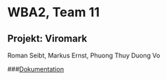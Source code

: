 ﻿# WBA2, Team 11
## Projekt: Viromark
Roman Seibt, Markus Ernst, Phuong Thuy Duong Vo


###[Dokumentation](https://github.com/ivikiwi/WBA2SS15SeibtVoErnst/wiki/Projektdokumentation)